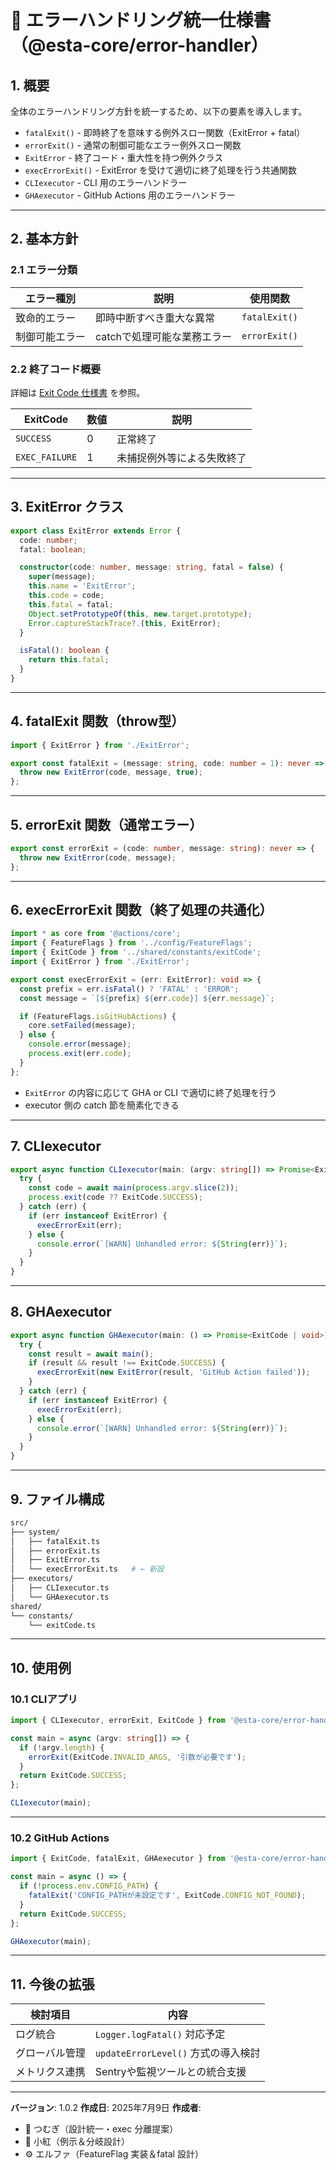 <!--
  src: docs/specs/error-handler-specs.md

  Copyright (c) 2025 atsushifx
  This software is released under the MIT License.
  https://opensource.org/licenses/MIT
-->

# 📘 エラーハンドリング統一仕様書（@esta-core/error-handler）

## 1. 概要

全体のエラーハンドリング方針を統一するため、以下の要素を導入します。

- `fatalExit()` - 即時終了を意味する例外スロー関数（ExitError + fatal）
- `errorExit()` - 通常の制御可能なエラー例外スロー関数
- `ExitError` - 終了コード・重大性を持つ例外クラス
- `execErrorExit()` - ExitError を受けて適切に終了処理を行う共通関数
- `CLIexecutor` - CLI 用のエラーハンドラー
- `GHAexecutor` - GitHub Actions 用のエラーハンドラー

---

## 2. 基本方針

### 2.1 エラー分類

| エラー種別     | 説明                        | 使用関数      |
| -------------- | --------------------------- | ------------- |
| 致命的エラー   | 即時中断すべき重大な異常    | `fatalExit()` |
| 制御可能エラー | catchで処理可能な業務エラー | `errorExit()` |

### 2.2 終了コード概要

詳細は [Exit Code 仕様書](../detailed-design/exit-code.md) を参照。

| ExitCode       | 数値 | 説明                       |
| -------------- | ---- | -------------------------- |
| `SUCCESS`      | 0    | 正常終了                   |
| `EXEC_FAILURE` | 1    | 未捕捉例外等による失敗終了 |

---

## 3. ExitError クラス

```ts
export class ExitError extends Error {
  code: number;
  fatal: boolean;

  constructor(code: number, message: string, fatal = false) {
    super(message);
    this.name = 'ExitError';
    this.code = code;
    this.fatal = fatal;
    Object.setPrototypeOf(this, new.target.prototype);
    Error.captureStackTrace?.(this, ExitError);
  }

  isFatal(): boolean {
    return this.fatal;
  }
}
```

---

## 4. fatalExit 関数（throw型）

```ts
import { ExitError } from './ExitError';

export const fatalExit = (message: string, code: number = 1): never => {
  throw new ExitError(code, message, true);
};
```

---

## 5. errorExit 関数（通常エラー）

```ts
export const errorExit = (code: number, message: string): never => {
  throw new ExitError(code, message);
};
```

---

## 6. execErrorExit 関数（終了処理の共通化）

```ts
import * as core from '@actions/core';
import { FeatureFlags } from '../config/FeatureFlags';
import { ExitCode } from '../shared/constants/exitCode';
import { ExitError } from './ExitError';

export const execErrorExit = (err: ExitError): void => {
  const prefix = err.isFatal() ? 'FATAL' : 'ERROR';
  const message = `[${prefix} ${err.code}] ${err.message}`;

  if (FeatureFlags.isGitHubActions) {
    core.setFailed(message);
  } else {
    console.error(message);
    process.exit(err.code);
  }
};
```

- `ExitError` の内容に応じて GHA or CLI で適切に終了処理を行う
- executor 側の catch 節を簡素化できる

---

## 7. CLIexecutor

```ts
export async function CLIexecutor(main: (argv: string[]) => Promise<ExitCode | void>) {
  try {
    const code = await main(process.argv.slice(2));
    process.exit(code ?? ExitCode.SUCCESS);
  } catch (err) {
    if (err instanceof ExitError) {
      execErrorExit(err);
    } else {
      console.error(`[WARN] Unhandled error: ${String(err)}`);
    }
  }
}
```

---

## 8. GHAexecutor

```ts
export async function GHAexecutor(main: () => Promise<ExitCode | void>) {
  try {
    const result = await main();
    if (result && result !== ExitCode.SUCCESS) {
      execErrorExit(new ExitError(result, 'GitHub Action failed'));
    }
  } catch (err) {
    if (err instanceof ExitError) {
      execErrorExit(err);
    } else {
      console.error(`[WARN] Unhandled error: ${String(err)}`);
    }
  }
}
```

---

## 9. ファイル構成

```bash
src/
├── system/
│   ├── fatalExit.ts
│   ├── errorExit.ts
│   ├── ExitError.ts
│   └── execErrorExit.ts   # ← 新設
├── executors/
│   ├── CLIexecutor.ts
│   └── GHAexecutor.ts
shared/
└── constants/
    └── exitCode.ts
```

---

## 10. 使用例

### 10.1 CLIアプリ

```ts
import { CLIexecutor, errorExit, ExitCode } from '@esta-core/error-handler';

const main = async (argv: string[]) => {
  if (!argv.length) {
    errorExit(ExitCode.INVALID_ARGS, '引数が必要です');
  }
  return ExitCode.SUCCESS;
};

CLIexecutor(main);
```

---

### 10.2 GitHub Actions

```ts
import { ExitCode, fatalExit, GHAexecutor } from '@esta-core/error-handler';

const main = async () => {
  if (!process.env.CONFIG_PATH) {
    fatalExit('CONFIG_PATHが未設定です', ExitCode.CONFIG_NOT_FOUND);
  }
  return ExitCode.SUCCESS;
};

GHAexecutor(main);
```

---

## 11. 今後の拡張

| 検討項目       | 内容                                |
| -------------- | ----------------------------------- |
| ログ統合       | `Logger.logFatal()` 対応予定        |
| グローバル管理 | `updateErrorLevel()` 方式の導入検討 |
| メトリクス連携 | Sentryや監視ツールとの統合支援      |

---

**バージョン**: 1.0.2
**作成日**: 2025年7月9日
**作成者**:

<!-- textlint-disable -->

- 🧠 つむぎ（設計統一・exec 分離提案）
- 🧁 小紅（例示＆分岐設計）
- ⚙️ エルファ（FeatureFlag 実装＆fatal 設計）
